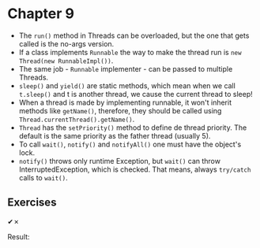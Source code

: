 Chapter 9
=========

* The `run()` method in Threads can be overloaded, but the one that gets called is the no-args version.
* If a class implements `Runnable` the way to make the thread run is `new Thread(new RunnableImpl())`.
* The same job - `Runnable` implementer - can be passed to multiple Threads.
* `sleep()` and `yield()` are static methods, which mean when we call `t.sleep()` and t is another thread, we cause the current thread to sleep!
* When a thread is made by implementing runnable, it won't inherit methods like `getName()`, therefore, they should be called using `Thread.currentThread().getName()`.
* `Thread` has the `setPriority()` method to define de thread priority. The default is the same priority as the father thread (usually 5).
* To call `wait()`, `notify()` and `notifyAll()` one must have the object's lock.
* `notify()` throws only runtime Exception, but `wait()` can throw InterruptedException, which is checked. That means, always `try/catch` calls to `wait()`.

Exercises
---------
✔✗

Result: 
